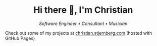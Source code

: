 <h1 align="center">Hi there 👋, I'm Christian</h1>
<p align="center">
  <em>Software Engineer • Consultant • Musician</em>
</p>

Check out some of my projects at [christian.stjernberg.com](https://christian.stjernberg.com/) (hosted with GitHub Pages)

<!--
**christian-stj/christian-stj** is a ✨ _special_ ✨ repository because its `README.md` (this file) appears on your GitHub profile.

Here are some ideas to get you started:

- 🔭 I’m currently working on ...
- 🌱 I’m currently learning ...
- 👯 I’m looking to collaborate on ...
- 🤔 I’m looking for help with ...
- 💬 Ask me about ...
- 📫 How to reach me: ...
- 😄 Pronouns: ...
- ⚡ Fun fact: ...
-->
